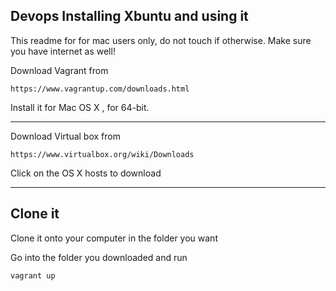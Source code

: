## Devops Installing Xbuntu and using it

This readme for for mac users only, do not touch if otherwise. Make sure you have internet as well!

Download Vagrant from
	
	https://www.vagrantup.com/downloads.html
	
Install it for Mac OS X	, for 64-bit.

<hr />

Download Virtual box from 

	https://www.virtualbox.org/wiki/Downloads

Click on the OS X hosts to download

<hr/>


 
## Clone it

Clone it onto your computer in the folder you want

Go into the folder you downloaded and run 

	vagrant up
  
